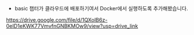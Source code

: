 - basic
챕터가 클라우드에 배포하기여서 Docker에서 실행하도록 추가해봤습니다.

https://drive.google.com/file/d/1QXolB6z-0eID1eKWK77VmvfnGNBKMOw9/view?usp=drive_link
